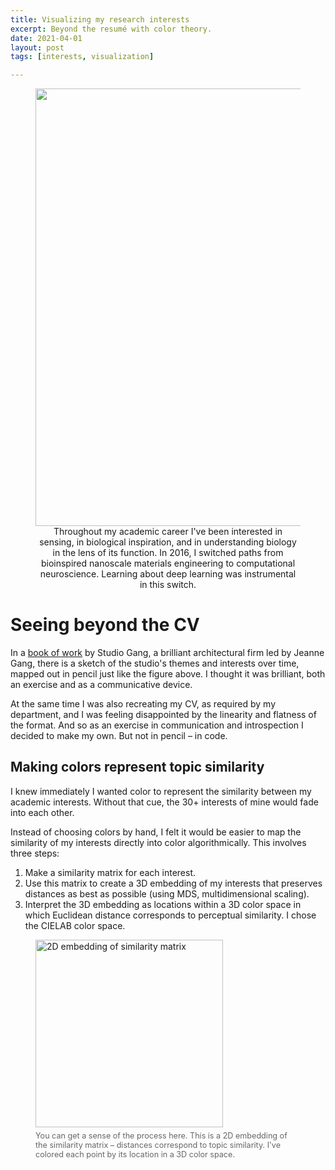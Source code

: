 ```yaml
---
title: Visualizing my research interests
excerpt: Beyond the resumé with color theory.
date: 2021-04-01
layout: post
tags: [interests, visualization]

---
```


<figure><center>
  <img width="700" src="{{site.baseurl}}/assets/images/interests/interests_ai.png" data-action="zoom">
  <caption> Throughout my academic career I've been interested in sensing, in biological inspiration, and in understanding biology in the lens of its function. In 2016, I switched paths from bioinspired nanoscale materials engineering to computational neuroscience. Learning about deep learning was instrumental in this switch. </caption>
</center></figure>

# Seeing beyond the CV

In a [book of work](https://studiogang.com/publication/monograph) by Studio Gang, a brilliant architectural firm led by Jeanne Gang, there is a sketch of the studio's themes and interests over time, mapped out in pencil just like the figure above. I thought it was brilliant, both an exercise and as a communicative device.

At the same time I was also recreating my CV, as required by my department, and I was feeling disappointed by the linearity and flatness of the format. And so as an exercise in communication and introspection I decided to make my own. But not in pencil – in code.

## Making colors represent topic similarity

I knew immediately I wanted color to represent the similarity between my academic interests. Without that cue, the 30+ interests of mine would fade into each other.

Instead of choosing colors by hand, I felt it would be easier to map the similarity of my interests directly into color algorithmically. This involves three steps:

1) Make a similarity matrix for each interest.
2) Use this matrix to create a 3D embedding of my interests that preserves distances as best as possible (using MDS, multidimensional scaling).
3) Interpret the 3D embedding as locations within a 3D color space in which Euclidean distance corresponds to perceptual similarity. I chose the CIELAB color space.


<figure>
  <img width="300" src="{{site.baseurl}}/assets/images/interests/2d.png" alt="2D embedding of similarity matrix" style="max-width: 100%; height: auto;">
  <figcaption style="font-size: 0.9em; color: #666; margin-top: 0.5em;">You can get a sense of the process here. This is a 2D embedding of the similarity matrix – distances correspond to topic similarity. I've colored each point by its location in a 3D color space.</figcaption>
</figure>



